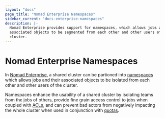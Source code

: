```yaml
---
layout: "docs"
page_title: "Nomad Enterprise Namespaces"
sidebar_current: "docs-enterprise-namespaces"
description: |-
  Nomad Enterprise provides support for namespaces, which allows jobs and their
  associated objects to be segmented from each other and other users of the
  cluster.
---
```


# Nomad Enterprise Namespaces

In [Nomad Enterprise](https://www.hashicorp.com/products/nomad/), a shared
cluster can be partioned into [namespaces](/guides/namespaces.html) which allows
jobs and their associated objects to be isolated from each other and other users
of the cluster.

Namespaces enhance the usability of a shared cluster by isolating teams from the
jobs of others, provide fine grain access control to jobs when coupled with
[ACLs](/guides/acl.html), and can prevent bad actors from negatively impacting
the whole cluster when used in conjunction with
[quotas](/docs/enterprise/quotas/index.html).
